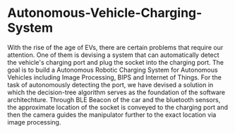 # Autonomous-Vehicle-Charging-System
With the rise of the age of EVs, there are certain problems that require our attention. One of them is devising a system that can automatically detect the vehicle's charging port and plug the socket into the charging port. The goal is to build a Autonomous Robotic Charging System for Autonomous Vehicles including Image Processing, BIPS and Internet of Things.
For the task of autonomously detecting the port, we have devised a solution in which the decision-tree algorithm serves as the foundation of the software architechture. Through BLE Beacon of the car and the bluetooth sensors, the approximate location of the socket is conveyed to the charging port and then the camera guides the manipulator further to the exact location via image processing.
